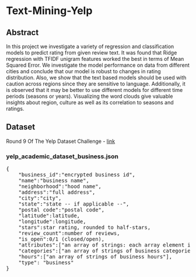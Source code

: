# Text-Mining-Yelp
## Abstract
In this project we investigate a variety of
regression and classification models to predict
rating from given review text. It was found that
Ridge regression with TFIDF unigram features
worked the best in terms of Mean Squared Error.
We investigate the model performance on data
from different cities and conclude that our model
is robust to changes in rating distribution. Also,
we show that the text based models should be
used with caution across regions since they are
sensitive to language. Additionally, it is observed
that it may be better to use different models for
different time periods (seasons or years).
Visualizing the word clouds give valuable insights
about region, culture as well as its correlation to
seasons and ratings.
## Dataset
Round 9 Of The Yelp Dataset Challenge - [link](https://www.yelp.com/dataset_challenge/dataset "Yelp Data Challenge")

### yelp_academic_dataset_business.json
<pre>
{
    "business_id":"encrypted business id",
    "name":"business name",
    "neighborhood":"hood name",
    "address":"full address",
    "city":"city",
    "state":"state -- if applicable --",
    "postal code":"postal code",
    "latitude":latitude,
    "longitude":longitude,
    "stars":star rating, rounded to half-stars,
    "review_count":number of reviews,
    "is_open":0/1 (closed/open),
    "attributes":["an array of strings: each array element is an attribute"],
    "categories":["an array of strings of business categories"],
    "hours":["an array of strings of business hours"],
    "type": "business"
}
</pre>
